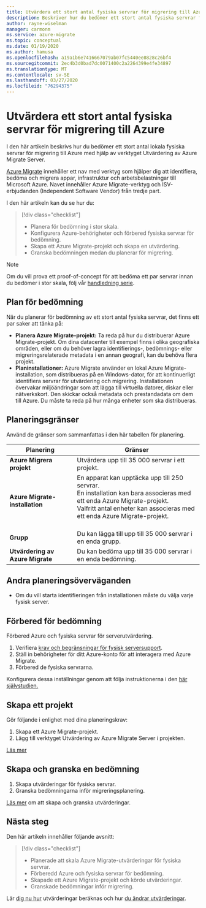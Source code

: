 ```yaml
---
title: Utvärdera ett stort antal fysiska servrar för migrering till Azure med Azure Migrate | Microsoft-dokument
description: Beskriver hur du bedömer ett stort antal fysiska servrar för migrering till Azure med hjälp av Azure Migrate-tjänsten.
author: rayne-wiselman
manager: carmonm
ms.service: azure-migrate
ms.topic: conceptual
ms.date: 01/19/2020
ms.author: hamusa
ms.openlocfilehash: a19a1b6e7416667079ab07fc5440ee8828c26bf4
ms.sourcegitcommit: 2ec4b3d0bad7dc0071400c2a2264399e4fe34897
ms.translationtype: MT
ms.contentlocale: sv-SE
ms.lasthandoff: 03/27/2020
ms.locfileid: "76294375"
---
```

# <a name="assess-large-numbers-of-physical-servers-for-migration-to-azure"></a>Utvärdera ett stort antal fysiska servrar för migrering till Azure

I den här artikeln beskrivs hur du bedömer ett stort antal lokala fysiska servrar för migrering till Azure med hjälp av verktyget Utvärdering av Azure Migrate Server.

[Azure Migrate](migrate-services-overview.md) innehåller ett nav med verktyg som hjälper dig att identifiera, bedöma och migrera appar, infrastruktur och arbetsbelastningar till Microsoft Azure. Navet innehåller Azure Migrate-verktyg och ISV-erbjudanden (Independent Software Vendor) från tredje part. 


I den här artikeln kan du se hur du:
> [!div class="checklist"]
> * Planera för bedömning i stor skala.
> * Konfigurera Azure-behörigheter och förbered fysiska servrar för bedömning.
> * Skapa ett Azure Migrate-projekt och skapa en utvärdering.
> * Granska bedömningen medan du planerar för migrering.


> [!NOTE]
> Om du vill prova ett proof-of-concept för att bedöma ett par servrar innan du bedömer i stor skala, följ vår [handledning serie](tutorial-prepare-physical.md).

## <a name="plan-for-assessment"></a>Plan för bedömning

När du planerar för bedömning av ett stort antal fysiska servrar, det finns ett par saker att tänka på:

- **Planera Azure Migrate-projekt:** Ta reda på hur du distribuerar Azure Migrate-projekt. Om dina datacenter till exempel finns i olika geografiska områden, eller om du behöver lagra identifierings-, bedömnings- eller migreringsrelaterade metadata i en annan geografi, kan du behöva flera projekt.
- **Planinstallationer:** Azure Migrate använder en lokal Azure Migrate-installation, som distribueras på en Windows-dator, för att kontinuerligt identifiera servrar för utvärdering och migrering. Installationen övervakar miljöändringar som att lägga till virtuella datorer, diskar eller nätverkskort. Den skickar också metadata och prestandadata om dem till Azure. Du måste ta reda på hur många enheter som ska distribueras.


## <a name="planning-limits"></a>Planeringsgränser
 
Använd de gränser som sammanfattas i den här tabellen för planering.

**Planering** | **Gränser**
--- | --- 
**Azure Migrera projekt** | Utvärdera upp till 35 000 servrar i ett projekt.
**Azure Migrate-installation** | En apparat kan upptäcka upp till 250 servrar.<br/> En installation kan bara associeras med ett enda Azure Migrate-projekt.<br/> Valfritt antal enheter kan associeras med ett enda Azure Migrate-projekt. <br/><br/> 
**Grupp** | Du kan lägga till upp till 35 000 servrar i en enda grupp.
**Utvärdering av Azure Migrate** | Du kan bedöma upp till 35 000 servrar i en enda bedömning.


## <a name="other-planning-considerations"></a>Andra planeringsöverväganden

- Om du vill starta identifieringen från installationen måste du välja varje fysisk server. 

## <a name="prepare-for-assessment"></a>Förbered för bedömning

Förbered Azure och fysiska servrar för serverutvärdering. 

1. Verifiera [krav och begränsningar för fysisk serversupport](migrate-support-matrix-physical.md).
2. Ställ in behörigheter för ditt Azure-konto för att interagera med Azure Migrate.
3. Förbered de fysiska servrarna.

Konfigurera dessa inställningar genom att följa instruktionerna i den [här självstudien.](tutorial-prepare-physical.md)

## <a name="create-a-project"></a>Skapa ett projekt

Gör följande i enlighet med dina planeringskrav:

1. Skapa ett Azure Migrate-projekt.
2. Lägg till verktyget Utvärdering av Azure Migrate Server i projekten.

[Läs mer](how-to-add-tool-first-time.md)

## <a name="create-and-review-an-assessment"></a>Skapa och granska en bedömning

1. Skapa utvärderingar för fysiska servrar.
1. Granska bedömningarna inför migreringsplanering.

[Läs mer](tutorial-assess-physical.md) om att skapa och granska utvärderingar.
    

## <a name="next-steps"></a>Nästa steg

Den här artikeln innehåller följande avsnitt:
 
> [!div class="checklist"] 
> * Planerade att skala Azure Migrate-utvärderingar för fysiska servrar.
> * Förberedd Azure och fysiska servrar för bedömning.
> * Skapade ett Azure Migrate-projekt och körde utvärderingar.
> * Granskade bedömningar inför migrering.

Lär [dig nu hur](concepts-assessment-calculation.md) utvärderingar beräknas och hur [du ändrar utvärderingar](how-to-modify-assessment.md).
